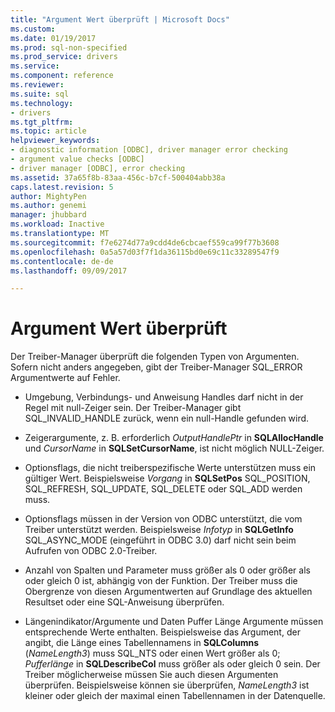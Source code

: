 ```yaml
---
title: "Argument Wert überprüft | Microsoft Docs"
ms.custom: 
ms.date: 01/19/2017
ms.prod: sql-non-specified
ms.prod_service: drivers
ms.service: 
ms.component: reference
ms.reviewer: 
ms.suite: sql
ms.technology:
- drivers
ms.tgt_pltfrm: 
ms.topic: article
helpviewer_keywords:
- diagnostic information [ODBC], driver manager error checking
- argument value checks [ODBC]
- driver manager [ODBC], error checking
ms.assetid: 37a65f8b-83aa-456c-b7cf-500404abb38a
caps.latest.revision: 5
author: MightyPen
ms.author: genemi
manager: jhubbard
ms.workload: Inactive
ms.translationtype: MT
ms.sourcegitcommit: f7e6274d77a9cdd4de6cbcaef559ca99f77b3608
ms.openlocfilehash: 0a5a57d03f7f1da36115bd0e69c11c33289547f9
ms.contentlocale: de-de
ms.lasthandoff: 09/09/2017

---
```

# <a name="argument-value-checks"></a>Argument Wert überprüft
Der Treiber-Manager überprüft die folgenden Typen von Argumenten. Sofern nicht anders angegeben, gibt der Treiber-Manager SQL_ERROR Argumentwerte auf Fehler.  
  
-   Umgebung, Verbindungs- und Anweisung Handles darf nicht in der Regel mit null-Zeiger sein. Der Treiber-Manager gibt SQL_INVALID_HANDLE zurück, wenn ein null-Handle gefunden wird.  
  
-   Zeigerargumente, z. B. erforderlich *OutputHandlePtr* in **SQLAllocHandle** und *CursorName* in **SQLSetCursorName**, ist nicht möglich NULL-Zeiger.  
  
-   Optionsflags, die nicht treiberspezifische Werte unterstützen muss ein gültiger Wert. Beispielsweise *Vorgang* in **SQLSetPos** SQL_POSITION, SQL_REFRESH, SQL_UPDATE, SQL_DELETE oder SQL_ADD werden muss.  
  
-   Optionsflags müssen in der Version von ODBC unterstützt, die vom Treiber unterstützt werden. Beispielsweise *Infotyp* in **SQLGetInfo** SQL_ASYNC_MODE (eingeführt in ODBC 3.0) darf nicht sein beim Aufrufen von ODBC 2.0-Treiber.  
  
-   Anzahl von Spalten und Parameter muss größer als 0 oder größer als oder gleich 0 ist, abhängig von der Funktion. Der Treiber muss die Obergrenze von diesen Argumentwerten auf Grundlage des aktuellen Resultset oder eine SQL-Anweisung überprüfen.  
  
-   Längenindikator/Argumente und Daten Puffer Länge Argumente müssen entsprechende Werte enthalten. Beispielsweise das Argument, der angibt, die Länge eines Tabellennamens in **SQLColumns** (*NameLength3*) muss SQL_NTS oder einen Wert größer als 0; *Pufferlänge* in **SQLDescribeCol** muss größer als oder gleich 0 sein. Der Treiber möglicherweise müssen Sie auch diesen Argumenten überprüfen. Beispielsweise können sie überprüfen, *NameLength3* ist kleiner oder gleich der maximal einen Tabellennamen in der Datenquelle.

